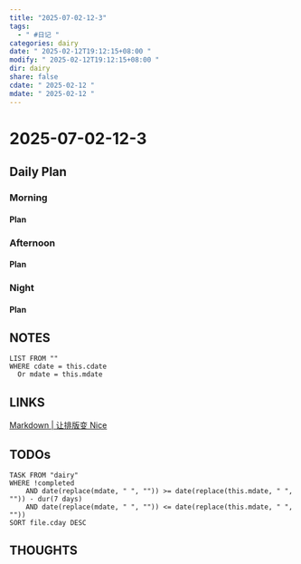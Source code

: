 ```yaml
---
title: "2025-07-02-12-3"
tags:
  - " #日记 "
categories: dairy
date: " 2025-02-12T19:12:15+08:00 "
modify: " 2025-02-12T19:12:15+08:00 "
dir: dairy
share: false
cdate: " 2025-02-12 "
mdate: " 2025-02-12 "
---
```


# 2025-07-02-12-3

## Daily Plan

### Morning

#### Plan

### Afternoon

#### Plan

### Night

#### Plan

## NOTES

```dataview
LIST FROM "" 
WHERE cdate = this.cdate
  Or mdate = this.mdate
```

## LINKS

[Markdown | 让排版变 Nice](https://editor.mdnice.com/)

## TODOs

```dataview
TASK FROM "dairy" 
WHERE !completed 
	AND date(replace(mdate, " ", "")) >= date(replace(this.mdate, " ", "")) - dur(7 days) 
	AND date(replace(mdate, " ", "")) <= date(replace(this.mdate, " ", ""))
SORT file.cday DESC
```

## THOUGHTS
